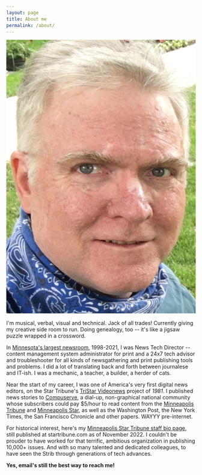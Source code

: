 ```yaml
---
layout: page
title: About me
permalink: /about/
---
```


<img class="col one right" src="/img/prof_pic.jpg">

<span class="contacticon center">
	<a href="mailto:dan@danbarnes.net"><i class="fa fa-envelope-square"></i></a>
	<a href="https://twitter.com/danbarnes" target="_blank"><i class="fa fa-twitter-square"></i></a>
	<a href="https://www.linkedin.com/in/danielmartinbarnes/" target="_blank"><i class="fa fa-linkedin-square"></i></a>
	<a href="https://danbarnes.github.io" target="_blank"><i class="fa fa-github-square"></i></a></span>
	<a href="https://mstdn.social/@danbarnes" target="_blank"><i class="fa fa-brands fa-mastodon"></i></a>
	<a href="https://post.news/danbarnes" target="_blank"><i class="fa fa-cloud-plus"></i></a>


I'm musical, verbal, visual and technical. Jack of all trades! Currently giving my creative side room to run. Doing genealogy, too -- it's like a jigsaw puzzle wrapped in a crossword.

In [Minnesota's largest newsroom](https://startribune.com), 1998-2021, I was News Tech Director -- content management system administrator for print and a 24x7 tech advisor and troubleshooter for all kinds of newsgathering and print publishing tools and problems. I did a lot of translating back and forth between journalese and IT-ish. I was a mechanic, a teacher, a builder, a herder of cats.

Near the start of my career, I was one of America's very first digital news editors, on the Star Tribune's [TriStar Videonews](https://www.minnpost.com/braublog/2009/01/star-tribunes-1981-e-edition/) project of *1981*. I published news stories to [Compuserve](https://en.wikipedia.org/wiki/CompuServe), a dial-up, non-graphical national community whose subscribers could pay $5/hour to read content from the [Minneapolis Tribune](https://preview.redd.it/69wfbu41br591.png) and [Minneapolis Star](https://pbs.twimg.com/media/D3LKjb2W4AEHaWZ.png), as well as the Washington Post, the New York Times, the San Francisco Chronicle and other papers. WAYYY pre-internet.

For historical interest, here's my [Minneapolis Star Tribune staff bio page](https://www.startribune.com/dan-barnes/6370528), still published at startribune.com as of November 2022. I couldn't be prouder to have worked for that terrific, ambitious organization in publishing 10,000+ issues. And with so many talented and dedicated colleagues, to have seen the Strib through generations of tech advances. 
		
<div class="col three caption">
	<strong>Yes, email's still the best way to reach me!</strong>
</div>
